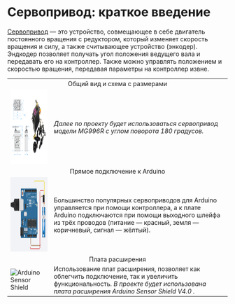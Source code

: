 # Сервопривод: краткое введение

[Сервопривод](https://habr.com/ru/articles/750222/#:~:text=22-,%D0%A3%D1%81%D1%82%D1%80%D0%BE%D0%B9%D1%81%D1%82%D0%B2%D0%BE%20%D1%81%D0%B5%D1%80%D0%B2%D0%BE%D0%BF%D1%80%D0%B8%D0%B2%D0%BE%D0%B4%D0%B0,-%D0%94%D0%BB%D1%8F%20%D1%81%D0%B2%D0%BE%D0%B5%D0%B9%20%D1%80%D0%B0%D0%B1%D0%BE%D1%82%D1%8B) — это устройство, совмещающее в себе двигатель постоянного вращения с редуктором, который изменяет скорость вращения и силу, а также считывающее устройство (энкодер). Эндкодер позволяет получать угол положения ведущего вала и передавать его на контроллер. Также можно управлять положением и скоростью вращения, передавая параметры на контроллер извне.

<table>
	<tr>
    <td colspan="2" align="center">
      Общий вид и схема с размерами
    </td>
  </tr>
  <tr>
    <td>
      <img src="https://github.com/EngineerZavoda/ROSE-Robotic-Open-Source-Education/blob/9514f9716fee31dc185fbe311bff393d21c90672/ROBO-HAND_BEGINNER/Image/ServoMotor/MG996R_FIG1.png" alt="MG996R Servomotor" height="170" width="250">
    </td>
    <td>
      <i>Далее по проекту будет использоваться сервопривод модели MG996R с углом поворота 180 градусов.</i>
    </td>
  </tr>
	<tr>
    <td colspan="2" align="center">
      Прямое подключение к Arduino
    </td>
  </tr>
  <tr>
    <td>
      <img src="https://github.com/EngineerZavoda/ROSE-Robotic-Open-Source-Education/blob/bc0417dbb39ec42fefeef30e8f18cc052103d3f8/ROBO-HAND_BEGINNER/Image/ServoMotor/DirectConnection.gif" alt="Direct Connection Example" height="170" width="250">
    </td>
    <td>
      Большинство популярных сервоприводов для Arduino управляется при помощи контроллера, а к плате Arduino подключаются при помощи выходного шлейфа из трёх проводов (питание — красный, земля — коричневый, сигнал — жёлтый).
    </td>
  </tr>
	<tr>
    <td colspan="2" align="center">
      Плата расширения
  	</td>
  </tr>
  <tr>
    <td>
      <img src="https://github.com/EngineerZavoda/ROSE-Robotic-Open-Source-Education/blob/a8b87e8602bc7f74fda92e55c75d24c96354b590/ROBO-HAND_BEGINNER/Image/Arduino/SensorShield.jpg" alt="Arduino Sensor Shield" height="170" width="250">
    </td>
    <td>
      Использование плат расширения, позволяет как облегчить подключение, так и увеличить функциональность.
<i> В проекте будет использована плата расширения Arduino Sensor Shield V4.0 <i>.
    </td>
  </tr>
</table>

